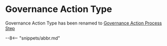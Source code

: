 <!-- SPDX-License-Identifier: CC-BY-4.0 -->
<!-- Copyright Contributors to the ODPi Egeria project. -->


# Governance Action Type

Governance Action Type has been renamed to [Governance Action Process Step](/concepts/governance-action-process-step)

--8<-- "snippets/abbr.md"
